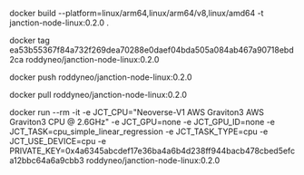 docker build --platform=linux/arm64,linux/arm64/v8,linux/amd64 -t janction-node-linux:0.2.0 .


docker tag ea53b55367f84a732f269dea70288e0daef04bda505a084ab467a90718ebd2ca roddyneo/janction-node-linux:0.2.0

docker push roddyneo/janction-node-linux:0.2.0

docker pull roddyneo/janction-node-linux:0.2.0




docker run --rm -it -e JCT_CPU="Neoverse-V1 AWS Graviton3 AWS Graviton3 CPU @ 2.6GHz" -e JCT_GPU=none -e JCT_GPU_ID=none -e JCT_TASK=cpu_simple_linear_regression -e JCT_TASK_TYPE=cpu -e JCT_USE_DEVICE=cpu -e PRIVATE_KEY=0x4a6345abcdef17e36ba4a6b4d238ff944bacb478cbed5efca12bbc64a6a9cbb3  roddyneo/janction-node-linux:0.2.0